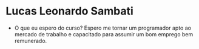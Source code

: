 # Lucas Leonardo Sambati   

- O que eu espero do curso?
    Espero me tornar um programador apto ao mercado de trabalho e capacitado para assumir um bom emprego bem remunerado.
